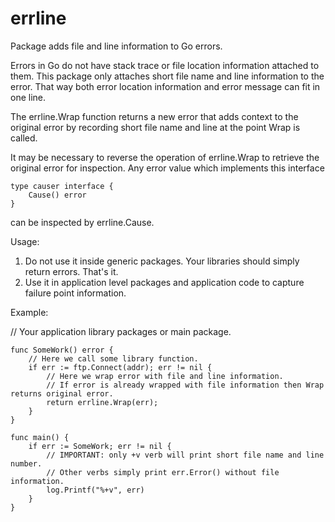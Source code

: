 # errline

Package adds file and line information to Go errors.

Errors in Go do not have stack trace or file location information attached to them.
This package only attaches short file name and line information to the error.
That way both error location information and error message can fit in one line.

The errline.Wrap function returns a new error that adds context to the original
error by recording short file name and line at the point Wrap is called.

It may be necessary to reverse the operation of errline.Wrap to retrieve the original error
for inspection. Any error value which implements this interface

```
type causer interface {
    Cause() error
}
```

can be inspected by errline.Cause.

Usage:

1. Do not use it inside generic packages. Your libraries should simply return errors. That's it.
2. Use it in application level packages and application code to capture failure point information.

Example:

// Your application library packages or main package.

```
func SomeWork() error {
	// Here we call some library function.
	if err := ftp.Connect(addr); err != nil {
		// Here we wrap error with file and line information.
		// If error is already wrapped with file information then Wrap returns original error.
		return errline.Wrap(err);
	}
}

func main() {
	if err := SomeWork; err != nil {
		// IMPORTANT: only +v verb will print short file name and line number.
		// Other verbs simply print err.Error() without file information.
		log.Printf("%+v", err)  
	}
}

```

